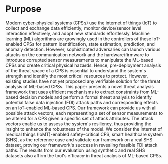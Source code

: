 # Purpose
Modern cyber-physical systems (CPSs) use the internet of things (IoT) to collect and exchange data efficiently, monitor device/sensor level interaction effectively, and adopt new standards effortlessly. Machine learning (ML) algorithms are growingly used in the controllers of these IoT-enabled CPSs for pattern identification, state estimation, prediction, and anomaly detection. However, sophisticated adversaries can launch various attacks on the communication network and the hardware/firmware to introduce corrupted sensor measurements to manipulate the ML-based CPSs and create critical physical hazards. Hence, pre-deployment analysis of the threat space of a CPS is essential to understand the system's strength and identify the most critical resources to protect. However, existing studies have not yet proposed any verifiable solution for the threat analysis of ML-based CPSs. This paper presents a novel threat analysis framework that uses efficient mechanisms to extract constraints from ML-based decision models and perform a formal threat analysis to identify potential false data injection (FDI) attack paths and corresponding effects on an IoT-enabled ML-based CPS. Our framework can provide us with all possible attack vectors, each representing a set of sensor measurements to be altered for a CPS given a specific set of attack attributes. The attack vectors enable us to assess the system's resiliency, thus providing the insight to enhance the robustness of the model. We consider the internet of medical things (IoMT)-enabled safety-critical CPS, smart healthcare system (SHS), as the reference case and validate our framework on a real SHS dataset, proving our framework's success in revealing feasible FDI attack paths. The results from our evaluation using synthetic and real SHS datasets also affirm the tool's efficacy in threat analysis of ML-based CPSs.
